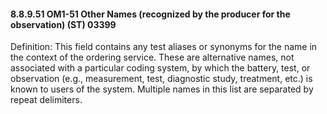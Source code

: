 #### 8.8.9.51 OM1-51 Other Names (recognized by the producer for the observation) (ST) 03399

Definition: This field contains any test aliases or synonyms for the name in the context of the ordering service. These are alternative names, not associated with a particular coding system, by which the battery, test, or observation (e.g., measurement, test, diagnostic study, treatment, etc.) is known to users of the system. Multiple names in this list are separated by repeat delimiters.
